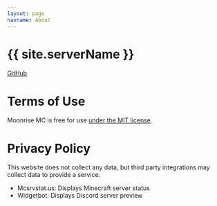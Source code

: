 ```yaml
---
layout: page
navname: About
---
```


# {{ site.serverName }}



[GitHub](https://github.com/ManfredRichthofen/MC-Nerds)


# Terms of Use

Moonrise MC is free for use [under the MIT license](https://github.com/ManfredRichthofen/MC-Nerds).


# Privacy Policy

This website does not collect any data, but third party integrations may collect data to provide a service.

- Mcsrvstat.us: Displays Minecraft server status
- Widgetbot: Displays Discord server preview
